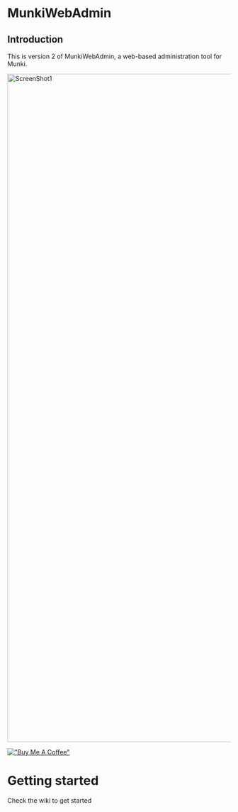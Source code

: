 # MunkiWebAdmin
## Introduction
This is version 2 of MunkiWebAdmin, a web-based administration tool for Munki.

<img width="1505" alt="ScreenShot1" src="https://github.com/SteveKueng/munkiwebadmin/assets/5426904/f5773913-3b24-4cef-bc1c-f5e78c1f98df">

[!["Buy Me A Coffee"](https://www.buymeacoffee.com/assets/img/custom_images/orange_img.png)](https://www.buymeacoffee.com/stevekueng)

# Getting started

Check the wiki to get started
